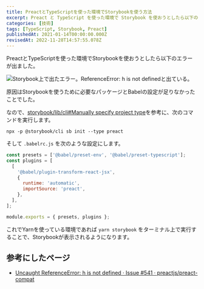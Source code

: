 ```yaml
---
title: PreactとTypeScriptを使った環境でStorybookを使う方法
excerpt: Preact と TypeScript を使った環境で Storybook を使おうとしたら以下のエラーが出ました。
categories: [技術]
tags: [TypeScript, Storybook, Preact]
publishedAt: 2021-01-14T00:00:00.000Z
revisedAt: 2022-11-28T14:57:55.078Z
---
```


PreactとTypeScriptを使った環境でStorybookを使おうとしたら以下のエラーが出ました。

![Storybook上で出たエラー。ReferenceError: h is not definedと出ている。](https://blog-assets.kubosho.com/storybook_error.png)

原因はStorybookを使うために必要なパッケージとBabelの設定が足りなかったことでした。

なので、[storybook/lib/cli#Manually specify project type](https://github.com/storybookjs/storybook/tree/master/lib/cli#manually-specify-project-type)を参考に、次のコマンドを実行します。

```shell
npx -p @storybook/cli sb init --type preact
```

そして `.babelrc.js` を次のような設定にします。

```javascript
const presets = ['@babel/preset-env', '@babel/preset-typescript'];
const plugins = [
  [
    '@babel/plugin-transform-react-jsx',
    {
      runtime: 'automatic',
      importSource: 'preact',
    },
  ],
];

module.exports = { presets, plugins };
```

これでYarnを使っている環境であれば `yarn storybook` をターミナル上で実行することで、Storybookが表示されるようになります。

## 参考にしたページ

- [Uncaught ReferenceError: h is not defined · Issue #541 · preactjs/preact-compat](https://github.com/preactjs/preact-compat/issues/541)
